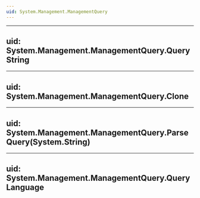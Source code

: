 ```yaml
---
uid: System.Management.ManagementQuery
---
```


---
uid: System.Management.ManagementQuery.QueryString
---

---
uid: System.Management.ManagementQuery.Clone
---

---
uid: System.Management.ManagementQuery.ParseQuery(System.String)
---

---
uid: System.Management.ManagementQuery.QueryLanguage
---
